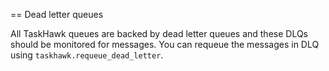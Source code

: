 == Dead letter queues

All TaskHawk queues are backed by dead letter queues and these DLQs should be monitored for messages. You can requeue 
the messages in DLQ using `taskhawk.requeue_dead_letter`.

